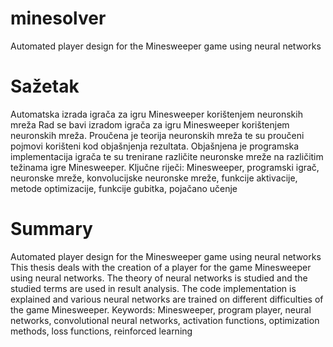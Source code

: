 # minesolver
Automated player design for the Minesweeper game using neural networks

# Sažetak
Automatska izrada igrača za igru Minesweeper korištenjem neuronskih mreža
Rad se bavi izradom igrača za igru Minesweeper korištenjem neuronskih mreža. Proučena
je teorija neuronskih mreža te su proučeni pojmovi korišteni kod objašnjenja rezultata.
Objašnjena je programska implementacija igrača te su trenirane različite neuronske mreže
na različitim težinama igre Minesweeper.
Ključne riječi: Minesweeper, programski igrač, neuronske mreže, konvolucijske neuronske
mreže, funkcije aktivacije, metode optimizacije, funkcije gubitka, pojačano učenje

# Summary
Automated player design for the Minesweeper game using neural networks
This thesis deals with the creation of a player for the game Minesweeper using neural
networks. The theory of neural networks is studied and the studied terms are used in result
analysis. The code implementation is explained and various neural networks are trained on
different difficulties of the game Minesweeper.
Keywords: Minesweeper, program player, neural networks, convolutional neural networks,
activation functions, optimization methods, loss functions, reinforced learning

